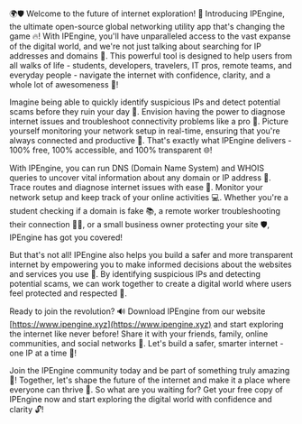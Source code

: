 🌍🛡️ Welcome to the future of internet exploration! 🚀 Introducing IPEngine, the ultimate open-source global networking utility app that's changing the game 🔥! With IPEngine, you'll have unparalleled access to the vast expanse of the digital world, and we're not just talking about searching for IP addresses and domains 📡. This powerful tool is designed to help users from all walks of life - students, developers, travelers, IT pros, remote teams, and everyday people - navigate the internet with confidence, clarity, and a whole lot of awesomeness 💪!

Imagine being able to quickly identify suspicious IPs and detect potential scams before they ruin your day 🚨. Envision having the power to diagnose internet issues and troubleshoot connectivity problems like a pro 👥. Picture yourself monitoring your network setup in real-time, ensuring that you're always connected and productive 🔋. That's exactly what IPEngine delivers - 100% free, 100% accessible, and 100% transparent 🌐!

With IPEngine, you can run DNS (Domain Name System) and WHOIS queries to uncover vital information about any domain or IP address 🤔. Trace routes and diagnose internet issues with ease 🔧. Monitor your network setup and keep track of your online activities 💻. Whether you're a student checking if a domain is fake 📚, a remote worker troubleshooting their connection 🏃‍♂️, or a small business owner protecting your site 🛡️, IPEngine has got you covered!

But that's not all! IPEngine also helps you build a safer and more transparent internet by empowering you to make informed decisions about the websites and services you use 💪. By identifying suspicious IPs and detecting potential scams, we can work together to create a digital world where users feel protected and respected 🌟.

Ready to join the revolution? 🔊 Download IPEngine from our website [https://www.ipengine.xyz](https://www.ipengine.xyz) and start exploring the internet like never before! Share it with your friends, family, online communities, and social networks 💬. Let's build a safer, smarter internet - one IP at a time 🌟!

Join the IPEngine community today and be part of something truly amazing 🤩! Together, let's shape the future of the internet and make it a place where everyone can thrive 🌈. So what are you waiting for? Get your free copy of IPEngine now and start exploring the digital world with confidence and clarity 🔓!